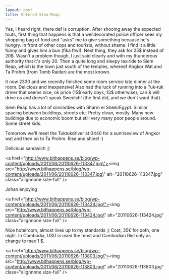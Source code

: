 ```yaml
---
layout: post
title: Entered Siem Reap
---
```


Yes, I heard right, there def is corruption. After shooing away the expected touts, first thing that happens is that a welldecorated police officer sees my shopping bag of food and \"asks\" me to give something because he\'s hungry. In front of other cops and tourists, without shame. I find it a little funny and gives him a bun (fika ftw!). Next thing, they ask for 25$ instead of 20$. Wasn\'t a problem though, I just said clearly and with my thunderous authority that it\'s only 20. Then a quite long and sleepy taxiride to Siem Reap, which is the town just south of the temples, whereof Angkor Wat and Ta Prohm (from Tomb Raider) are the most known. 

It now 2330 and we recently finished some room service late dinner at the room. Delicious and inexpensive! Also had the luck of running into a Tuk-tuk driver that seems nice, ok price (15$ early days, 13$ otherwise), can & will drive us and doesn\'t speak Swedish! (the first did, and we don\'t want that).

Siem Reap has a lot of similarities with Sharm el Sheik/Egypt. Similar spacing between buildings, streets etc. Pretty clean, mostly. Many new buildings due to economic boom but still very many poor people around. Some street kids. 

Tomorrow we\'ll meet the Tuktukdriver at 0440 for a sunriseview of Angkor wat and then on to Ta Prohm. Rise and shine! :)

Delicious sandwich ;)


<a href=\"http://www.bithappens.se/blog/wp-content/uploads/2011/06/20110626-113347.jpg\"><img src=\"http://www.bithappens.se/blog/wp-content/uploads/2011/06/20110626-113347.jpg\" alt=\"20110626-113347.jpg\" class=\"alignnone size-full\" /></a>

Johan enjoying



<a href=\"http://www.bithappens.se/blog/wp-content/uploads/2011/06/20110626-113424.jpg\"><img src=\"http://www.bithappens.se/blog/wp-content/uploads/2011/06/20110626-113424.jpg\" alt=\"20110626-113424.jpg\" class=\"alignnone size-full\" /></a>


Nice hotelroom, almost lives up to my standards ;) Cost, 35€ for both, one night. In Cambodia, USD is used the most and Cambodian Riel only as change to max 1 $. 



<a href=\"http://www.bithappens.se/blog/wp-content/uploads/2011/06/20110626-113803.jpg\"><img src=\"http://www.bithappens.se/blog/wp-content/uploads/2011/06/20110626-113803.jpg\" alt=\"20110626-113803.jpg\" class=\"alignnone size-full\" /></a>